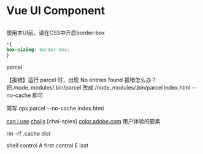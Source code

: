 # Vue UI Component 

## 

使用本UI前，请在CSS中开启border-box
```css
*{
box-sizing: border-box;
}
```

parcel

【报错】运行 parcel 时，出现 No entries found 报错怎么办？
把./node_modules/.bin/parcel
改成./node_modules/.bin/parcel index.html --no-cache 即可
 
简写 npx parcel --no-cache index.html

[can i use](www.caniuse.com)
[chaijs](www.chaijs.com)
[chai-spies]
[color.adobe.com](https://color.adobe.com/zh/explore)
用户体验的要素



rm -rf .cache dist


shell 
control A first
control E last
